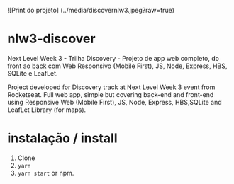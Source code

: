 ![Print do projeto]
(../media/discovernlw3.jpeg?raw=true)

# nlw3-discover
Next Level Week 3 - Trilha Discovery - Projeto de app web completo, do front ao back com Web Responsivo (Mobile First), JS, Node, Express, HBS, SQLite e LeafLet. 

Project developed for Discovery track at Next Level Week 3 event from Rocketseat. Full web app, simple but covering back-end and front-end using Responsive Web (Mobile First), JS, Node, Express, HBS,SQLite and LeafLet Library (for maps).


# instalação / install
1. Clone
2. `yarn`
3. `yarn start` 
  or npm.
  
  

